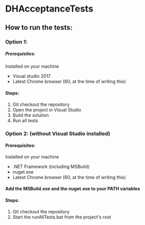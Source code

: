 # DHAcceptanceTests

## How to run the tests: 
###  Option 1:
##### Prerequisites:
Installed on your machine
- Visual studio 2017
- Latest Chrome browser (60, at the time of writing this)

#### Steps:
1. Git checkout the repository
2. Open the project in Visual Studio
3. Build the solution
4. Run all tests

###  Option 2: (without Visual Studio installed)
#### Prerequisites:
Installed on your machine
- .NET Framework (including MSBuild)
- nuget.exe 
- Latest Chrome browser (60, at the time of writing this)

#### Add the MSBuild.exe and the nuget.exe to your PATH variables

#### Steps:
1. Git checkout the repository
2. Start the runAllTests.bat from the project's root
